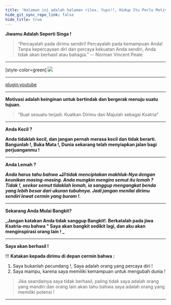 ```yaml
---
title: 'Halaman ini adalah halaman rilex. Yups!!, Hidup Itu Perlu Motivasi, Rilex, dan Cerdas!'
hide_git_sync_repo_link: false
hide_title: true
---
```


**Jiwamu Adalah Seperti Singa !**

> “Percayalah pada dirimu sendiri! Percayalah pada kemampuan Anda! Tanpa kepercayaan diri dan percaya kekuatan Anda sendiri, Anda tidak akan berhasil atau bahagia.”
> <nice>-- Norman Vincent Peale</nice>

---
[style-color=green]
![](https://i.imgur.com/kLk8wi1.jpg)

---

[plugin:youtube](https://youtu.be/qswnrWx_HX4)

---

**Motivasi adalah keinginan untuk bertindak dan bergerak menuju suatu tujuan.**

> "Buat sesuatu terjadi. Kuatkan Dirimu dan Majulah sebagai Ksatria"

---

**Anda Kecil ?**

**Anda tidaklah kecil, dan jangan pernah merasa kecil dan tidak berarti. Bangunlah !, Buka Mata !, Dunia sekarang telah menyiapkan jalan bagi perjuanganmu !**

---

**Anda Lemah ?**

**_Anda harus tahu bahwa الله tidak menciptakan makhluk-Nya dengan keunikan masing-masing. Anda mungkin mengira semut itu lemah ? Tidak !, seekor semut tidaklah lemah, ia sanggup mengangkat benda yang lebih besar dari ukuran tubuhnya. Jadi jangan menilai dirimu sendiri lewat cermin yang buram !._**

---

**Sekarang Anda Mulai Bangkit?**

**_Jangan katakan Anda tidak sanggup Bangkit!. Berkatalah pada jiwa Ksatria-mu bahwa " Saya akan bangkit sedikit lagi, dan aku akan menginspirasi orang lain ! _**

---

**Saya akan berhasil !**

!!! **Katakan kepada dirimu di depan cermin bahwa :**

1. Saya bukanlah pecundang !, Saya adalah orang yang percaya diri ! 
2. Saya mampu, karena saya memiliki kemampuan untuk mengubah dunia !   

> Jika seandainya saya tidak berhasil, paling tidak saya adalah orang yang mandiri dan orang lain akan tahu bahwa saya adalah orang yang memiliki potensi ! 

---

